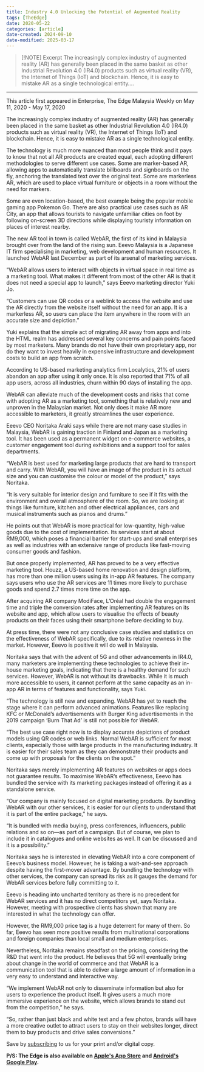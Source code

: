 ```yaml
---
title: Industry 4.0 Unlocking the Potential of Augmented Reality
tags: [TheEdge]
date: 2020-05-22
categories: [article]
date-created: 2024-09-10
date-modified: 2025-03-17
---
```


> [!NOTE] Excerpt
> The increasingly complex industry of augmented reality (AR) has generally been placed in the same basket as other Industrial Revolution 4.0 (IR4.0) products such as virtual reality (VR), the Internet of Things (IoT) and blockchain. Hence, it is easy to mistake AR as a single technological entity….

---

This article first appeared in Enterprise, The Edge Malaysia Weekly on May 11, 2020 - May 17, 2020

The increasingly complex industry of augmented reality (AR) has generally been placed in the same basket as other Industrial Revolution 4.0 (IR4.0) products such as virtual reality (VR), the Internet of Things (IoT) and blockchain. Hence, it is easy to mistake AR as a single technological entity.

The technology is much more nuanced than most people think and it pays to know that not all AR products are created equal, each adopting different methodologies to serve different use cases. Some are marker-based AR, allowing apps to automatically translate billboards and signboards on the fly, anchoring the translated text over the original text. Some are markerless AR, which are used to place virtual furniture or objects in a room without the need for markers.

Some are even location-based, the best example being the popular mobile gaming app Pokemon Go. There are also practical use cases such as AR City, an app that allows tourists to navigate unfamiliar cities on foot by following on-screen 3D directions while displaying touristy information on places of interest nearby.

The new AR tool in town is called WebAR, the first of its kind in Malaysia brought over from the land of the rising sun. Eeevo Malaysia is a Japanese IT firm specialising in marketing, web development and human resources. It launched WebAR last December as part of its arsenal of marketing services.

“WebAR allows users to interact with objects in virtual space in real time as a marketing tool. What makes it different from most of the other AR is that it does not need a special app to launch,” says Eeevo marketing director Yuki Jo.

“Customers can use QR codes or a weblink to access the website and use the AR directly from the website itself without the need for an app. It is a markerless AR, so users can place the item anywhere in the room with an accurate size and depiction.”

Yuki explains that the simple act of migrating AR away from apps and into the HTML realm has addressed several key concerns and pain points faced by most marketers. Many brands do not have their own proprietary app, nor do they want to invest heavily in expensive infrastructure and development costs to build an app from scratch.

According to US-based marketing analytics firm Localytics, 21% of users abandon an app after using it only once. It is also reported that 71% of all app users, across all industries, churn within 90 days of installing the app.

WebAR can alleviate much of the development costs and risks that come with adopting AR as a marketing tool, something that is relatively new and unproven in the Malaysian market. Not only does it make AR more accessible to marketers, it greatly streamlines the user experience.

Eeevo CEO Noritaka Araki says while there are not many case studies in Malaysia, WebAR is gaining traction in Finland and Japan as a marketing tool. It has been used as a permanent widget on e-commerce websites, a customer engagement tool during exhibitions and a support tool for sales departments.

“WebAR is best used for marketing large products that are hard to transport and carry. With WebAR, you will have an image of the product in its actual size and you can customise the colour or model of the product,” says Noritaka.

“It is very suitable for interior design and furniture to see if it fits with the environment and overall atmosphere of the room. So, we are looking at things like furniture, kitchen and other electrical appliances, cars and musical instruments such as pianos and drums.”

He points out that WebAR is more practical for low-quantity, high-value goods due to the cost of implementation. Its services start at about RM9,000, which poses a financial barrier for start-ups and small enterprises as well as industries with an extensive range of products like fast-moving consumer goods and fashion.

But once properly implemented, AR has proved to be a very effective marketing tool. Houzz, a US-based home renovation and design platform, has more than one million users using its in-app AR features. The company says users who use the AR services are 11 times more likely to purchase goods and spend 2.7 times more time on the app.

After acquiring AR company ModiFace, L’Oréal had double the engagement time and triple the conversion rates after implementing AR features on its website and app, which allow users to visualise the effects of beauty products on their faces using their smartphone before deciding to buy.

At press time, there were not any conclusive case studies and statistics on the effectiveness of WebAR specifically, due to its relative newness in the market. However, Eeevo is positive it will do well in Malaysia.

Noritaka says that with the advent of 5G and other advancements in IR4.0, many marketers are implementing these technologies to achieve their in-house marketing goals, indicating that there is a healthy demand for such services. However, WebAR is not without its drawbacks. While it is much more accessible to users, it cannot perform at the same capacity as an in-app AR in terms of features and functionality, says Yuki.

“The technology is still new and expanding. WebAR has yet to reach the stage where it can perform advanced animations. Features like replacing KFC or McDonald’s advertisements with Burger King advertisements in the 2019 campaign ‘Burn That Ad’ is still not possible for WebAR.

“The best use case right now is to display accurate depictions of product models using QR codes or web links. Normal WebAR is sufficient for most clients, especially those with large products in the manufacturing industry. It is easier for their sales team as they can demonstrate their products and come up with proposals for the clients on the spot.”

Noritaka says merely implementing AR features on websites or apps does not guarantee results. To maximise WebAR’s effectiveness, Eeevo has bundled the service with its marketing packages instead of offering it as a standalone service.

“Our company is mainly focused on digital marketing products. By bundling WebAR with our other services, it is easier for our clients to understand that it is part of the entire package,” he says.

“It is bundled with media buying, press conferences, influencers, public relations and so on—as part of a campaign. But of course, we plan to include it in catalogues and online websites as well. It can be discussed and it is a possibility.”

Noritaka says he is interested in elevating WebAR into a core component of Eeevo’s business model. However, he is taking a wait-and-see approach despite having the first-mover advantage. By bundling the technology with other services, the company can spread its risk as it gauges the demand for WebAR services before fully committing to it.

Eeevo is heading into uncharted territory as there is no precedent for WebAR services and it has no direct competitors yet, says Noritaka. However, meeting with prospective clients has shown that many are interested in what the technology can offer.

However, the RM9,000 price tag is a huge deterrent for many of them. So far, Eeevo has seen more positive results from multinational corporations and foreign companies than local small and medium enterprises.

Nevertheless, Noritaka remains steadfast on the pricing, considering the R&D that went into the product. He believes that 5G will eventually bring about change in the world of commerce and that WebAR is a communication tool that is able to deliver a large amount of information in a very easy to understand and interactive way.

“We implement WebAR not only to disseminate information but also for users to experience the product itself. It gives users a much more immersive experience on the website, which allows brands to stand out from the competition,” he says.

“So, rather than just black and white text and a few photos, brands will have a more creative outlet to attract users to stay on their websites longer, direct them to buy products and drive sales conversions.”

Save by [subscribing](https://subscribe.theedgemalaysia.com/) to us for your print and/or digital copy.

**P/S: The Edge is also available on [Apple's App Store](https://itunes.apple.com/us/app/the-edge-markets/id990567068?ls=1&mt=8) and [Android's Google Play](https://play.google.com/store/apps/details?id=com.bizedge.theedgemarkets.malaysia).**
